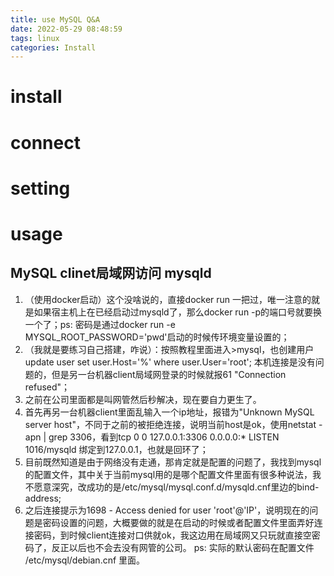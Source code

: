 ```yaml
---
title: use MySQL Q&A
date: 2022-05-29 08:48:59
tags: linux
categories: Install
---
```


<!--more-->

# install

# connect


# setting


# usage
## MySQL clinet局域网访问 mysqld
1. （使用docker启动）这个没啥说的，直接docker run 一把过，唯一注意的就是如果宿主机上在已经启动过mysqld了，那么docker run -p的端口号就要换一个了；ps: 密码是通过docker run  -e MYSQL_ROOT_PASSWORD='pwd'启动的时候传环境变量设置的；
2. （我就是要练习自己搭建，咋说）：按照教程里面进入>mysql，也创建用户update user set user.Host='%' where user.User='root'; 本机连接是没有问题的，但是另一台机器client局域网登录的时候就报61 "Connection refused"；
3. 之前在公司里面都是叫网管然后秒解决，现在要自力更生了。
4. 首先再另一台机器client里面乱输入一个ip地址，报错为"Unknown MySQL server host"，不同于之前的被拒绝连接，说明当前host是ok，使用netstat -apn | grep 3306，看到tcp        0      0 127.0.0.1:3306          0.0.0.0:*               LISTEN      1016/mysqld         绑定到127.0.0.1，也就是回环了；
5. 目前既然知道是由于网络没有走通，那肯定就是配置的问题了，我找到mysql的配置文件，其中关于当前mysql用的是哪个配置文件里面有很多种说法，我不愿意深究，改成功的是/etc/mysql/mysql.conf.d/mysqld.cnf里边的bind-address;
6. 之后连接提示为1698 - Access denied for user 'root'@'IP'，说明现在的问题是密码设置的问题，大概要做的就是在启动的时候或者配置文件里面弄好连接密码，到时候client连接对口供就ok，我这边用在局域网又只玩就直接空密码了，反正以后也不会去没有网管的公司。 ps: 实际的默认密码在配置文件 /etc/mysql/debian.cnf 里面。
